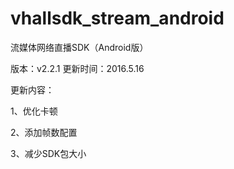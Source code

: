 # vhallsdk_stream_android
流媒体网络直播SDK（Android版）

版本：v2.2.1 更新时间：2016.5.16

更新内容：

1、优化卡顿

2、添加帧数配置

3、减少SDK包大小
   
   
